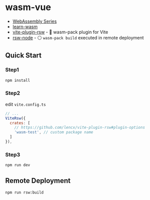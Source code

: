 # wasm-vue

- [WebAssembly Series](https://github.com/lencx/awesome/blob/main/WebAssembly.md)
- [learn-wasm](https://github.com/lencx/learn-wasm)
- [vite-plugin-rsw](https://github.com/lencx/vite-plugin-rsw) - 🦀 wasm-pack plugin for Vite
- [rsw-node](https://github.com/lencx/rsw-node) - ⚪️ `wasm-pack build` executed in remote deployment

## Quick Start

### Step1

```bash
npm install
```

### Step2

edit `vite.config.ts`

```js
// ...
ViteRsw({
  crates: [
    // https://github.com/lencx/vite-plugin-rsw#plugin-options
    'wasm-test', // custom package name
  ]
}),
```

### Step3

```bash
npm run dev
```

## Remote Deployment

```bash
npm run rsw:build
```
